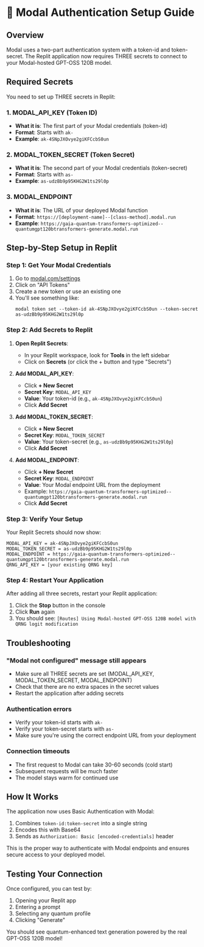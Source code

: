# 🔐 Modal Authentication Setup Guide

## Overview
Modal uses a two-part authentication system with a token-id and token-secret. The Replit application now requires THREE secrets to connect to your Modal-hosted GPT-OSS 120B model.

## Required Secrets

You need to set up THREE secrets in Replit:

### 1. MODAL_API_KEY (Token ID)
- **What it is**: The first part of your Modal credentials (token-id)
- **Format**: Starts with `ak-` 
- **Example**: `ak-4SNpJXOvye2giKFCcbS0un`

### 2. MODAL_TOKEN_SECRET (Token Secret)
- **What it is**: The second part of your Modal credentials (token-secret)
- **Format**: Starts with `as-`
- **Example**: `as-udzBb9p95KHG2W1ts29l0p`

### 3. MODAL_ENDPOINT
- **What it is**: The URL of your deployed Modal function
- **Format**: `https://[deployment-name]--[class-method].modal.run`
- **Example**: `https://gaia-quantum-transformers-optimized--quantumgpt120btransformers-generate.modal.run`

## Step-by-Step Setup in Replit

### Step 1: Get Your Modal Credentials
1. Go to [modal.com/settings](https://modal.com/settings)
2. Click on "API Tokens"
3. Create a new token or use an existing one
4. You'll see something like:
   ```
   modal token set --token-id ak-4SNpJXOvye2giKFCcbS0un --token-secret as-udzBb9p95KHG2W1ts29l0p
   ```

### Step 2: Add Secrets to Replit

1. **Open Replit Secrets**:
   - In your Replit workspace, look for **Tools** in the left sidebar
   - Click on **Secrets** (or click the + button and type "Secrets")

2. **Add MODAL_API_KEY**:
   - Click **+ New Secret**
   - **Secret Key**: `MODAL_API_KEY`
   - **Value**: Your token-id (e.g., `ak-4SNpJXOvye2giKFCcbS0un`)
   - Click **Add Secret**

3. **Add MODAL_TOKEN_SECRET**:
   - Click **+ New Secret**
   - **Secret Key**: `MODAL_TOKEN_SECRET`
   - **Value**: Your token-secret (e.g., `as-udzBb9p95KHG2W1ts29l0p`)
   - Click **Add Secret**

4. **Add MODAL_ENDPOINT**:
   - Click **+ New Secret**
   - **Secret Key**: `MODAL_ENDPOINT`
   - **Value**: Your Modal endpoint URL from the deployment
   - Example: `https://gaia-quantum-transformers-optimized--quantumgpt120btransformers-generate.modal.run`
   - Click **Add Secret**

### Step 3: Verify Your Setup

Your Replit Secrets should now show:
```
MODAL_API_KEY = ak-4SNpJXOvye2giKFCcbS0un
MODAL_TOKEN_SECRET = as-udzBb9p95KHG2W1ts29l0p
MODAL_ENDPOINT = https://gaia-quantum-transformers-optimized--quantumgpt120btransformers-generate.modal.run
QRNG_API_KEY = [your existing QRNG key]
```

### Step 4: Restart Your Application

After adding all three secrets, restart your Replit application:
1. Click the **Stop** button in the console
2. Click **Run** again
3. You should see: `[Routes] Using Modal-hosted GPT-OSS 120B model with QRNG logit modification`

## Troubleshooting

### "Modal not configured" message still appears
- Make sure all THREE secrets are set (MODAL_API_KEY, MODAL_TOKEN_SECRET, MODAL_ENDPOINT)
- Check that there are no extra spaces in the secret values
- Restart the application after adding secrets

### Authentication errors
- Verify your token-id starts with `ak-`
- Verify your token-secret starts with `as-`
- Make sure you're using the correct endpoint URL from your deployment

### Connection timeouts
- The first request to Modal can take 30-60 seconds (cold start)
- Subsequent requests will be much faster
- The model stays warm for continued use

## How It Works

The application now uses Basic Authentication with Modal:
1. Combines `token-id:token-secret` into a single string
2. Encodes this with Base64
3. Sends as `Authorization: Basic [encoded-credentials]` header

This is the proper way to authenticate with Modal endpoints and ensures secure access to your deployed model.

## Testing Your Connection

Once configured, you can test by:
1. Opening your Replit app
2. Entering a prompt
3. Selecting any quantum profile
4. Clicking "Generate"

You should see quantum-enhanced text generation powered by the real GPT-OSS 120B model!
